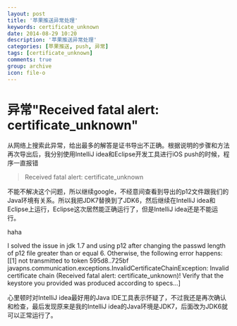 ```yaml
---
layout: post
title: '苹果推送异常处理'
keywords: certificate_unknown
date: 2014-08-29 10:20
description: '苹果推送异常处理'
categories: [苹果推送, push, 异常]
tags: [certificate_unknown]
comments: true
group: archive
icon: file-o
---
```


# 异常"Received fatal alert: certificate_unknown"

从网络上搜索此异常，给出最多的解答是证书导出不正确。根据说明的步骤和方法再次导出后，我分别使用IntelliJ idea和Eclipse开发工具进行iOS push的时候，程序一直报错
> Received fatal alert: certificate_unknown

不能不解决这个问题，所以继续google，不经意间查看到导出的p12文件跟我们的Java环境有关系。所以我把JDK7替换到了JDK6，然后继续在IntelliJ idea和Eclipse上运行，Eclipse这次居然能正确运行了，但是IntelliJ idea还是不能运行。

<!-- more -->

haha
>
I solved the issue in jdk 1.7 and using p12 after changing the passwd length of p12 file greater than or equal 6. Otherwise, the following error happens:
[[1] not transmitted to token 595d8..725bf  javapns.communication.exceptions.InvalidCertificateChainException: Invalid certificate chain (Received fatal alert: certificate_unknown)!  Verify that the keystore you provided was produced according to specs...]

心里顿时对IntelliJ idea最好用的Java IDE工具表示怀疑了，不过我还是再次确认和检查，最后发现原来是我的IntelliJ idea的Java环境是JDK7，后面改为JDK6就可以正常运行了。

